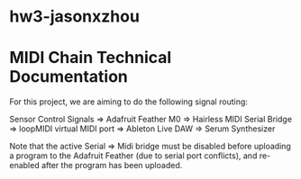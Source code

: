 # hw3-jasonxzhou

# MIDI Chain Technical Documentation  
  
For this project, we are aiming to do the following signal routing:  
  
Sensor Control Signals => Adafruit Feather M0 => Hairless MIDI Serial Bridge => loopMIDI virtual MIDI port => Ableton Live DAW => Serum Synthesizer  
  
Note that the active Serial => Midi bridge must be disabled before uploading a program to the Adafruit Feather (due to serial port conflicts), and re-enabled after the program has been uploaded. 
  